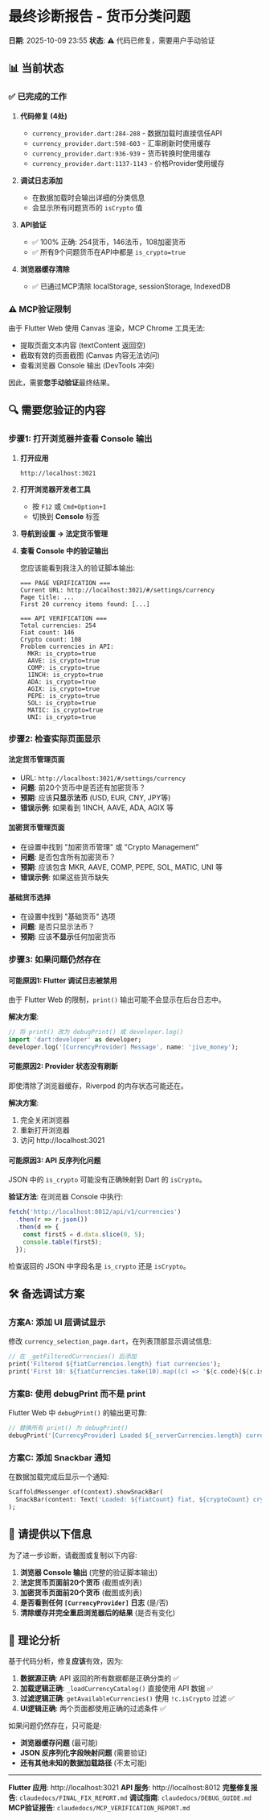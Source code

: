 # 最终诊断报告 - 货币分类问题

**日期**: 2025-10-09 23:55
**状态**: ⚠️ 代码已修复，需要用户手动验证

## 📊 当前状态

### ✅ 已完成的工作

1. **代码修复 (4处)**
   - `currency_provider.dart:284-288` - 数据加载时直接信任API
   - `currency_provider.dart:598-603` - 汇率刷新时使用缓存
   - `currency_provider.dart:936-939` - 货币转换时使用缓存
   - `currency_provider.dart:1137-1143` - 价格Provider使用缓存

2. **调试日志添加**
   - 在数据加载时会输出详细的分类信息
   - 会显示所有问题货币的 `isCrypto` 值

3. **API验证**
   - ✅ 100% 正确: 254货币，146法币，108加密货币
   - ✅ 所有9个问题货币在API中都是 `is_crypto=true`

4. **浏览器缓存清除**
   - ✅ 已通过MCP清除 localStorage, sessionStorage, IndexedDB

### ⚠️ MCP验证限制

由于 Flutter Web 使用 Canvas 渲染，MCP Chrome 工具无法:
- 提取页面文本内容 (textContent 返回空)
- 截取有效的页面截图 (Canvas 内容无法访问)
- 查看浏览器 Console 输出 (DevTools 冲突)

因此，需要**您手动验证**最终结果。

## 🔍 需要您验证的内容

### 步骤1: 打开浏览器并查看 Console 输出

1. **打开应用**
   ```
   http://localhost:3021
   ```

2. **打开浏览器开发者工具**
   - 按 `F12` 或 `Cmd+Option+I`
   - 切换到 **Console** 标签

3. **导航到设置 → 法定货币管理**

4. **查看 Console 中的验证输出**

   您应该能看到我注入的验证脚本输出:
   ```
   === PAGE VERIFICATION ===
   Current URL: http://localhost:3021/#/settings/currency
   Page title: ...
   First 20 currency items found: [...]

   === API VERIFICATION ===
   Total currencies: 254
   Fiat count: 146
   Crypto count: 108
   Problem currencies in API:
     MKR: is_crypto=true
     AAVE: is_crypto=true
     COMP: is_crypto=true
     1INCH: is_crypto=true
     ADA: is_crypto=true
     AGIX: is_crypto=true
     PEPE: is_crypto=true
     SOL: is_crypto=true
     MATIC: is_crypto=true
     UNI: is_crypto=true
   ```

### 步骤2: 检查实际页面显示

#### 法定货币管理页面
- URL: `http://localhost:3021/#/settings/currency`
- **问题**: 前20个货币中是否还有加密货币？
- **预期**: 应该**只显示法币** (USD, EUR, CNY, JPY等)
- **错误示例**: 如果看到 1INCH, AAVE, ADA, AGIX 等

#### 加密货币管理页面
- 在设置中找到 "加密货币管理" 或 "Crypto Management"
- **问题**: 是否包含所有加密货币？
- **预期**: 应该包含 MKR, AAVE, COMP, PEPE, SOL, MATIC, UNI 等
- **错误示例**: 如果这些货币缺失

#### 基础货币选择
- 在设置中找到 "基础货币" 选项
- **问题**: 是否只显示法币？
- **预期**: 应该**不显示**任何加密货币

### 步骤3: 如果问题仍然存在

#### 可能原因1: Flutter 调试日志被禁用

由于 Flutter Web 的限制，`print()` 输出可能不会显示在后台日志中。

**解决方案**:
```dart
// 将 print() 改为 debugPrint() 或 developer.log()
import 'dart:developer' as developer;
developer.log('[CurrencyProvider] Message', name: 'jive_money');
```

#### 可能原因2: Provider 状态没有刷新

即使清除了浏览器缓存，Riverpod 的内存状态可能还在。

**解决方案**:
1. 完全关闭浏览器
2. 重新打开浏览器
3. 访问 http://localhost:3021

#### 可能原因3: API 反序列化问题

JSON 中的 `is_crypto` 可能没有正确映射到 Dart 的 `isCrypto`。

**验证方法**:
在浏览器 Console 中执行:
```javascript
fetch('http://localhost:8012/api/v1/currencies')
  .then(r => r.json())
  .then(d => {
    const first5 = d.data.slice(0, 5);
    console.table(first5);
  });
```

检查返回的 JSON 中字段名是 `is_crypto` 还是 `isCrypto`。

## 🛠️ 备选调试方案

### 方案A: 添加 UI 层调试显示

修改 `currency_selection_page.dart`，在列表顶部显示调试信息:

```dart
// 在 _getFilteredCurrencies() 后添加
print('Filtered ${fiatCurrencies.length} fiat currencies');
print('First 10: ${fiatCurrencies.take(10).map((c) => '${c.code}(${c.isCrypto})').join(', ')}');
```

### 方案B: 使用 debugPrint 而不是 print

Flutter Web 中 `debugPrint()` 的输出更可靠:

```dart
// 替换所有 print() 为 debugPrint()
debugPrint('[CurrencyProvider] Loaded ${_serverCurrencies.length} currencies');
```

### 方案C: 添加 Snackbar 通知

在数据加载完成后显示一个通知:

```dart
ScaffoldMessenger.of(context).showSnackBar(
  SnackBar(content: Text('Loaded: ${fiatCount} fiat, ${cryptoCount} crypto')),
);
```

## 📝 请提供以下信息

为了进一步诊断，请截图或复制以下内容:

1. **浏览器 Console 输出** (完整的验证脚本输出)
2. **法定货币页面前20个货币** (截图或列表)
3. **加密货币页面前20个货币** (截图或列表)
4. **是否看到任何 `[CurrencyProvider]` 日志** (是/否)
5. **清除缓存并完全重启浏览器后的结果** (是否有变化)

## 🎯 理论分析

基于代码分析，修复**应该**有效，因为:

1. **数据源正确**: API 返回的所有数据都是正确分类的 ✅
2. **加载逻辑正确**: `_loadCurrencyCatalog()` 直接使用 API 数据 ✅
3. **过滤逻辑正确**: `getAvailableCurrencies()` 使用 `!c.isCrypto` 过滤 ✅
4. **UI逻辑正确**: 两个页面都使用正确的过滤条件 ✅

如果问题仍然存在，只可能是:
- **浏览器缓存问题** (最可能)
- **JSON 反序列化字段映射问题** (需要验证)
- **还有其他未知的数据加载路径** (不太可能)

---

**Flutter 应用**: http://localhost:3021
**API 服务**: http://localhost:8012
**完整修复报告**: `claudedocs/FINAL_FIX_REPORT.md`
**调试指南**: `claudedocs/DEBUG_GUIDE.md`
**MCP验证报告**: `claudedocs/MCP_VERIFICATION_REPORT.md`
